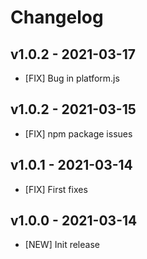# Changelog

## v1.0.2 - 2021-03-17
- [FIX] Bug in platform.js

## v1.0.2 - 2021-03-15
- [FIX] npm package issues

## v1.0.1 - 2021-03-14
- [FIX] First fixes 

## v1.0.0 - 2021-03-14
- [NEW] Init release